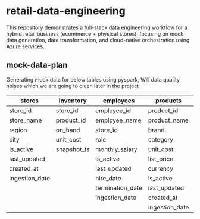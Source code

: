 # retail-data-engineering
This repository demonstrates a full-stack data engineering workflow for a hybrid retail business (ecommerce + physical stores), focusing on mock data generation, data transformation, and cloud-native orchestration using Azure services.

## mock-data-plan

Generating mock data for below tables using pyspark, Will data quality noises which we are going to clean later in the project

| **stores**        | **inventory**       | **employees**       | **products**        | **products_updates** | **customers**        |
|--------------------|----------------------|----------------------|----------------------|-----------------------|-----------------------|
| store_id           | store_id            | employee_id          | product_id           | brand                 | customer_id           |
| store_name         | product_id          | employee_name        | product_name         | category              | full_name             |
| region             | on_hand             | store_id             | brand                | created_at            | email                 |
| city               | unit_cost           | role                 | category             | currency              | phone                 |
| is_active          | snapshot_ts         | monthly_salary       | unit_cost            | event_type            | birth_date            |
| last_updated       |                     | is_active            | list_price           | is_active             | country_code          |
| created_at         |                     | last_updated         | currency             | last_updated          | preferred_currency    |
| ingestion_date     |                     | hire_date            | is_active            | list_price            | is_active             |
|                    |                     | termination_date     | last_updated         | product_id            | last_updated          |
|                    |                     | ingestion_date       | created_at           | product_name          | created_at            |
|                    |                     |                      | ingestion_date       | unit_cost             | ingestion_date        |
